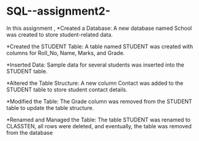 # SQL--assignment2-

In this assignment ,
*Created a Database: A new database named School was created to store student-related data.

*Created the STUDENT Table: A table named STUDENT was created with columns for Roll_No, Name, Marks, and Grade.

*Inserted Data: Sample data for several students was inserted into the STUDENT table.

*Altered the Table Structure: A new column Contact was added to the STUDENT table to store student contact details.

*Modified the Table: The Grade column was removed from the STUDENT table to update the table structure.

*Renamed and Managed the Table: The table STUDENT was renamed to CLASSTEN, all rows were deleted, and eventually, the table was removed from the database

